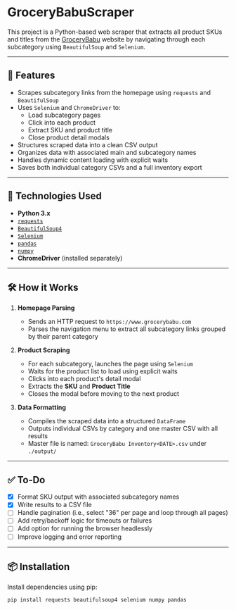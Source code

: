 # GroceryBabuScraper

This project is a Python-based web scraper that extracts all product SKUs and titles from the [GroceryBabu](https://www.grocerybabu.com) website by navigating through each subcategory using `BeautifulSoup` and `Selenium`.

---

## 🚀 Features

- Scrapes subcategory links from the homepage using `requests` and `BeautifulSoup`
- Uses `Selenium` and `ChromeDriver` to:
  - Load subcategory pages
  - Click into each product
  - Extract SKU and product title
  - Close product detail modals
- Structures scraped data into a clean CSV output
- Organizes data with associated main and subcategory names
- Handles dynamic content loading with explicit waits
- Saves both individual category CSVs and a full inventory export

---

## 🧰 Technologies Used

- **Python 3.x**
- [`requests`](https://pypi.org/project/requests/)
- [`BeautifulSoup4`](https://pypi.org/project/beautifulsoup4/)
- [`Selenium`](https://pypi.org/project/selenium/)
- [`pandas`](https://pypi.org/project/pandas/)
- [`numpy`](https://pypi.org/project/numpy/)
- **ChromeDriver** (installed separately)

---

## 🛠 How it Works

1. **Homepage Parsing**  
   - Sends an HTTP request to `https://www.grocerybabu.com`
   - Parses the navigation menu to extract all subcategory links grouped by their parent category

2. **Product Scraping**  
   - For each subcategory, launches the page using `Selenium`
   - Waits for the product list to load using explicit waits
   - Clicks into each product's detail modal
   - Extracts the **SKU** and **Product Title**
   - Closes the modal before moving to the next product

3. **Data Formatting**  
   - Compiles the scraped data into a structured `DataFrame`
   - Outputs individual CSVs by category and one master CSV with all results
   - Master file is named: `GroceryBabu Inventory<DATE>.csv` under `./output/`

---

## ✅ To-Do

- [x] Format SKU output with associated subcategory names  
- [x] Write results to a CSV file  
- [ ] Handle pagination (i.e., select "36" per page and loop through all pages)  
- [ ] Add retry/backoff logic for timeouts or failures  
- [ ] Add option for running the browser headlessly  
- [ ] Improve logging and error reporting  

---

## 📦 Installation

Install dependencies using pip:

```bash
pip install requests beautifulsoup4 selenium numpy pandas
```